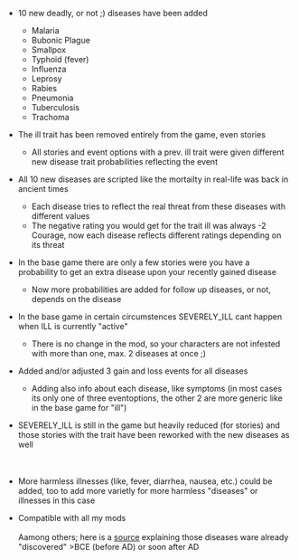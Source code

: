 
- 10 new deadly, or not ;) diseases have been added
   - Malaria
   - Bubonic Plague
   - Smallpox
   - Typhoid (fever)
   - Influenza
   - Leprosy
   - Rabies
   - Pneumonia
   - Tuberculosis
   - Trachoma
   
- The ill trait has been removed entirely from the game, even stories
   - All stories and event options with a prev. ill trait were given different new disease trait probabilities reflecting the event
   
- All 10 new diseases are scripted like the mortailty in real-life was back in ancient times
   - Each disease tries to reflect the real threat from these diseases with different values
   - The negative rating you would get for the trait ill was always -2 Courage, now each disease reflects different ratings depending on its threat

- In the base game there are only a few stories were you have a probability to get an extra disease upon your recently gained disease
   - Now more probabilities are added for follow up diseases, or not, depends on the disease

- In the base game in certain circumstences SEVERELY_ILL cant happen when ILL is currently "active"
   - There is no change in the mod, so your characters are not infested with more than one, max. 2 diseases at once ;)

- Added and/or adjusted 3 gain and loss events for all diseases
   - Adding also info about each disease, like symptoms (in most cases its only one of three eventoptions, the other 2 are more generic like in the base game for "ill")

- SEVERELY_ILL is still in the game but heavily reduced (for stories) and those stories with the trait have been reworked with the new diseases as well
<br><br><br>
- More harmless illnesses (like, fever, diarrhea, nausea, etc.) could be added, too to add more varietly for more harmless "diseases" or illnesses in this case
- Compatible with all my mods
<br><br>
Aamong others; here is a [source](https://science.howstuffworks.com/life/cellular-microscopic/10-oldest-known-diseases.htm) explaining those diseases ware already "discovered" >BCE (before AD) or soon after AD

